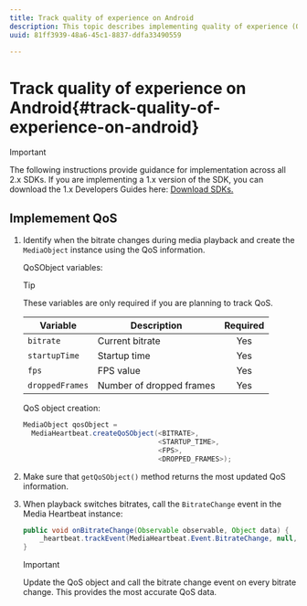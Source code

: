 ```yaml
---
title: Track quality of experience on Android
description: This topic describes implementing quality of experience (QoE, QoS) tracking using the Media SDK on Android.
uuid: 81ff3939-48a6-45c1-8837-ddfa33490559

---
```


# Track quality of experience on Android{#track-quality-of-experience-on-android}

>[!IMPORTANT]
>
>The following instructions provide guidance for implementation across all 2.x SDKs. If you are implementing a 1.x version of the SDK, you can download the 1.x Developers Guides here: [Download SDKs.](/help/sdk-implement/download-sdks.md)

## Implemement QoS

1. Identify when the bitrate changes during media playback and create the `MediaObject` instance using the QoS information.

    QoSObject variables:
 
    >[!TIP]
    >
    >These variables are only required if you are planning to track QoS.
 
    | Variable | Description | Required |
    | --- | --- | :---: |
    | `bitrate` | Current bitrate | Yes |
    | `startupTime` | Startup time | Yes |
    | `fps` | FPS value | Yes |
    | `droppedFrames` | Number of dropped frames | Yes |
 
    QoS object creation:
 
    ```java
    MediaObject qosObject =  
      MediaHeartbeat.createQoSObject(<BITRATE>,  
                                     <STARTUP_TIME>,  
                                     <FPS>,  
                                     <DROPPED_FRAMES>);
    ```

1. Make sure that `getQoSObject()` method returns the most updated QoS information. 
1. When playback switches bitrates, call the `BitrateChange` event in the Media Heartbeat instance: 

    ```java
    public void onBitrateChange(Observable observable, Object data) {  
        _heartbeat.trackEvent(MediaHeartbeat.Event.BitrateChange, null, null); 
    } 
    ```

    >[!IMPORTANT]
    >
    >Update the QoS object and call the bitrate change event on every bitrate change. This provides the most accurate QoS data.

